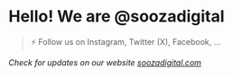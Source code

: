 # Hello! We are @soozadigital 

> ⚡ Follow us on Instagram, Twitter (X), Facebook, ... 

*Check for updates on our website [soozadigital.com](https://soozadigital.com "Where your ideias turn into reality")* 
